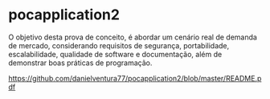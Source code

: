 # pocapplication2
O objetivo desta prova de conceito, é abordar um cenário real de demanda de mercado, considerando requisitos de segurança, portabilidade, escalabilidade, qualidade de software e documentação, além de demonstrar boas práticas de programação.

https://github.com/danielventura77/pocapplication2/blob/master/README.pdf
